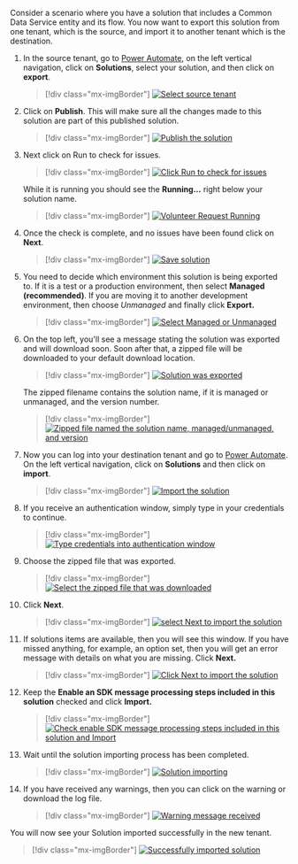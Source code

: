 Consider a scenario where you have a solution that includes a Common Data Service entity and its flow. You now want to export this solution from one tenant, which is the source, and import it to another tenant which is the destination.

1. In the source tenant, go to [Power Automate](https://flow.microsoft.com/?azure-portal=true), on the left vertical navigation, click on **Solutions**, select your solution, and then click on **export**.

	> [!div class="mx-imgBorder"]
	> [![Select source tenant](../media/select-solution-source-tenant-ssm.png)](../media/select-solution-source-tenant-ssm.png#lightbox)

1. Click on **Publish**. This will make sure all the changes made to this solution are part of this published solution.

	> [!div class="mx-imgBorder"]
	> [![Publish the solution](../media/publish-solution-ssm.png)](../media/publish-solution-ssm.png#lightbox)

1. Next click on Run to check for issues.

	> [!div class="mx-imgBorder"]
	> [![Click Run to check for issues](../media/check-issues-run-ssm.png)](../media/check-issues-run-ssm.png#lightbox)

	While it is running you should see the **Running...** right below your solution name.

	> [!div class="mx-imgBorder"]
	> [![Volunteer Request Running](../media/check-issues-running-ssm.png)](../media/check-issues-running-ssm.png#lightbox)

1. Once the check is complete, and no issues have been found click on **Next**.

	> [!div class="mx-imgBorder"]
	> [![Save solution](../media/click-next-saving-solution-ssm.png)](../media/click-next-saving-solution-ssm.png#lightbox)

1. You need to decide which environment this solution is being exported to. If it is a test or a production environment, then select **Managed (recommended)**. If you are moving it to another development environment, then choose *Unmanaged* and finally click **Export.**

	> [!div class="mx-imgBorder"]
	> [![Select Managed or Unmanaged](../media/select-managed-unmanaged-ssm.png)](../media/select-managed-unmanaged-ssm.png#lightbox)

1. On the top left, you'll see a message stating the solution was exported and will download soon. Soon after that, a zipped file will be downloaded to your default download location.

	> [!div class="mx-imgBorder"]
	> [![Solution was exported](../media/solution-exported-label-ssm.png)](../media/solution-exported-label-ssm.png#lightbox)

	The zipped filename contains the solution name, if it is managed or unmanaged, and the version number.

	> [!div class="mx-imgBorder"]
	> [![Zipped file named the solution name, managed/unmanaged, and version](../media/zipped-file-name-ssm.png)](../media/zipped-file-name-ssm.png#lightbox)

1. Now you can log into your destination tenant and go to [Power Automate](https://flow.microsoft.com/?azure-portal=true). On the left vertical navigation, click on **Solutions** and then click on **import**.

	> [!div class="mx-imgBorder"]
	> [![Import the solution](../media/import-solution-ssm.png)](../media/import-solution-ssm.png#lightbox)

1. If you receive an authentication window, simply type in your credentials to continue.

	> [!div class="mx-imgBorder"]
	> [![Type credentials into authentication window](../media/authentication-window-ss.png)](../media/authentication-window-ss.png#lightbox)

1. Choose the zipped file that was exported.

	> [!div class="mx-imgBorder"]
	> [![Select the zipped file that was downloaded](../media/select-downloaded-solution-ssm.png)](../media/select-downloaded-solution-ssm.png#lightbox)

1. Click **Next**.

	> [!div class="mx-imgBorder"]
	> [![select Next to import the solution](../media/next-solution-import-ssm.png)](../media/next-solution-import-ssm.png#lightbox)

1. If solutions items are available, then you will see this window. If you have missed anything, for example, an option set, then you will get an error message with details on what you are missing. Click **Next.**

	> [!div class="mx-imgBorder"]
	> [![Click Next to import the solution](../media/click-next-import-solution-ssm.png)](../media/click-next-import-solution-ssm.png#lightbox)

1. Keep the **Enable an SDK message processing steps included in this solution** checked and click **Import.**

	> [!div class="mx-imgBorder"]
	> [![Check enable SDK message processing steps included in this solution and Import](../media/keep-box-checked-import-ssm.png)](../media/keep-box-checked-import-ssm.png#lightbox)

1. Wait until the solution importing process has been completed.

	> [!div class="mx-imgBorder"]
	> [![Solution importing](../media/import-solution-ss.png)](../media/import-solution-ss.png#lightbox)

1. If you have received any warnings, then you can click on the warning or download the log file.

	> [!div class="mx-imgBorder"]
	> [![Warning message received](../media/warning-message-ss.png)](../media/warning-message-ss.png#lightbox)

You will now see your Solution imported successfully in the new tenant.

> [!div class="mx-imgBorder"]
> [![Successfully imported solution](../media/imported-solution-ssm.png)](../media/imported-solution-ssm.png#lightbox)
